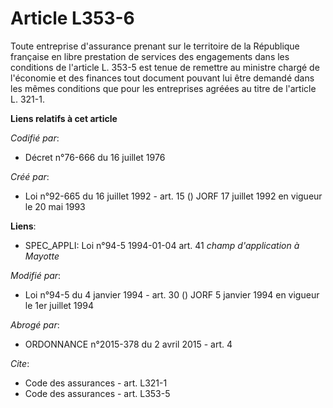 # Article L353-6

Toute entreprise d'assurance prenant sur le territoire de la République française en libre prestation de services des
engagements dans les conditions de l'article L. 353-5 est tenue de remettre au ministre chargé de l'économie et des finances
tout document pouvant lui être demandé dans les mêmes conditions que pour les entreprises agréées au titre de l'article L.
321-1.

**Liens relatifs à cet article**

_Codifié par_:

  - Décret n°76-666 du 16 juillet 1976

_Créé par_:

  - Loi n°92-665 du 16 juillet 1992 - art. 15 () JORF 17 juillet 1992 en vigueur le 20 mai 1993

**Liens**:

  - SPEC_APPLI: Loi n°94-5 1994-01-04 art. 41 *champ d'application à Mayotte*

_Modifié par_:

  - Loi n°94-5 du 4 janvier 1994 - art. 30 () JORF 5 janvier 1994 en vigueur le 1er juillet 1994

_Abrogé par_:

  - ORDONNANCE n°2015-378 du 2 avril 2015 - art. 4

_Cite_:

  - Code des assurances - art. L321-1
  - Code des assurances - art. L353-5

